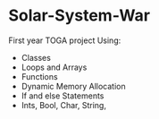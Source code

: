 # Solar-System-War

 First year TOGA project
Using: 
- Classes 
- Loops and Arrays
- Functions
- Dynamic Memory Allocation
- If and else Statements 
- Ints, Bool, Char, String, 
